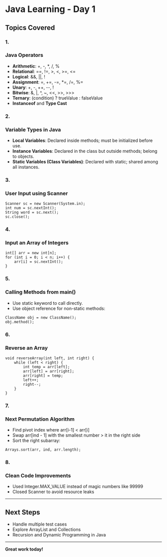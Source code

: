 # **Java Learning - Day 1**

## **Topics Covered**

### **1.**

### **Java Operators**

- **Arithmetic**: +, -, *, /, %
- **Relational**: ==, !=, >, <, >=, <=
- **Logical**: &&, ||, !
- **Assignment**: =, +=, -=, *=, /=, %=
- **Unary**: +, -, ++, --, !
- **Bitwise**: &, |, ^, ~, <<, >>, >>>
- **Ternary**: (condition) ? trueValue : falseValue
- **Instanceof** and **Type Cast**

### **2.**

### **Variable Types in Java**

- **Local Variables**: Declared inside methods; must be initialized before use.
- **Instance Variables**: Declared in the class but outside methods; belong to objects.
- **Static Variables (Class Variables)**: Declared with static; shared among all instances.

### **3.**

### **User Input using Scanner**

```
Scanner sc = new Scanner(System.in);
int num = sc.nextInt();
String word = sc.next();
sc.close();
```

### **4.**

### **Input an Array of Integers**

```
int[] arr = new int[n];
for (int i = 0; i < n; i++) {
    arr[i] = sc.nextInt();
}
```

### **5.**

### **Calling Methods from main()**

- Use static keyword to call directly.
- Use object reference for non-static methods:

```
ClassName obj = new ClassName();
obj.method();
```

### **6.**

### **Reverse an Array**

```
void reverseArray(int left, int right) {
    while (left < right) {
        int temp = arr[left];
        arr[left] = arr[right];
        arr[right] = temp;
        left++;
        right--;
    }
}
```

### **7.**

### **Next Permutation Algorithm**

- Find pivot index where arr[i-1] < arr[i]
- Swap arr[ind - 1] with the smallest number > it in the right side
- Sort the right subarray:

```
Arrays.sort(arr, ind, arr.length);
```

### **8.**

### **Clean Code Improvements**

- Used Integer.MAX_VALUE instead of magic numbers like 99999
- Closed Scanner to avoid resource leaks

---

## **Next Steps**

- Handle multiple test cases
- Explore ArrayList and Collections
- Recursion and Dynamic Programming in Java

---

**Great work today!**

